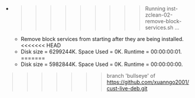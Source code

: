 * >>>>>>>>> Running inst-zclean-02-remove-block-services.sh ...
  * Remove block services from starting after they are being installed.
<<<<<<< HEAD
  * Disk size = 6299244K. Space Used = 0K. Runtime = 00:00:00:01.
=======
  * Disk size = 5982844K. Space Used = 0K. Runtime = 00:00:00:00.
>>>>>>> branch 'bullseye' of https://github.com/xuanngo2001/cust-live-deb.git
